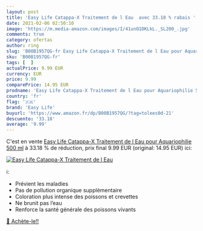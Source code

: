 ```yaml
---
layout: post
title: 'Easy Life Catappa-X Traitement de l Eau  avec 33.18 % rabais '
date: 2021-02-06 02:50:10
image: 'https://m.media-amazon.com/images/I/41unO1DKLkL._SL200_.jpg'
comments: true
category: ofertas
author: ring
slug: 'B00B1957QG-fr Easy Life Catappa-X Traitement de l Eau pour Aquariophilie...'
sku: 'B00B1957QG-fr'
tags: [  ]
actualPrice: 9.99 EUR
currency: EUR
price: 9.99
comparePrice: 14.95 EUR
prodname: 'Easy Life Catappa-X Traitement de l Eau pour Aquariophilie 500 ml'
country: 'fr'
flag: '🇫🇷'
brand: 'Easy Life'
buyurl: 'https://www.amazon.fr/dp/B00B1957QG/?tag=tolees0d-21'
descuento: '33.18'
average: '9.99'
---
```


C'est en vente [Easy Life Catappa-X Traitement de l Eau pour Aquariophilie 500 ml](https://www.amazon.fr/dp/B00B1957QG/?tag=tolees0d-21)  à  33.18 % de réduction, prix final  9.99 EUR (original: 14.95 EUR) ici:

[![Easy Life Catappa-X Traitement de l Eau ](https://m.media-amazon.com/images/I/41unO1DKLkL._SL200_.jpg)](https://www.amazon.fr/dp/B00B1957QG/?tag=tolees0d-21)

ℹ️:

- Prévient les maladies
- Pas de pollution organique supplémentaire
- Coloration plus intense des poissons et crevettes
- Ne brunit pas l’eau
- Renforce la santé générale des poissons vivants

[🛒 Achète-le!!](https://www.amazon.fr/dp/B00B1957QG/?tag=tolees0d-21)
